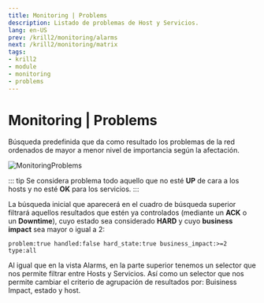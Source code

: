 ```yaml
---
title: Monitoring | Problems
description: Listado de problemas de Host y Servicios.
lang: en-US
prev: /krill2/monitoring/alarms
next: /krill2/monitoring/matrix
tags:
- krill2
- module
- monitoring
- problems
---
```

# Monitoring | Problems

Búsqueda predefinida que da como resultado los problemas de la red ordenados de mayor a menor nivel de importancia según la afectación.

![MonitoringProblems](@images/krill2/monitoring/0201.png)

::: tip
Se considera problema todo aquello que no esté **UP** de cara a los hosts y no esté **OK** para los servicios.
:::

La búsqueda inicial que aparecerá en el cuadro de búsqueda superior filtrará aquellos resultados que estén ya controlados (mediante un **ACK** o un **Downtime**), cuyo estado sea considerado **HARD** y cuyo **business impact** sea mayor o igual a 2:

```
problem:true handled:false hard_state:true business_impact:>=2 type:all
```

Al igual que en la vista Alarms, en la parte superior tenemos un selector que nos permite filtrar entre Hosts y Servicios. Así como un selector que nos permite cambiar el criterio de agrupación de resultados por: Buisiness Impact, estado y host.
